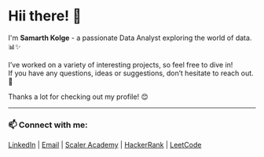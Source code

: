 # Hii there! 👋

I'm **Samarth Kolge** - a passionate Data Analyst exploring the world of data.📊✨ 

I’ve worked on a variety of interesting projects, so feel free to dive in!  
If you have any questions, ideas or suggestions, don’t hesitate to reach out. 💬

Thanks a lot for checking out my profile! 😊  

---

### 📫 Connect with me:  
[LinkedIn](https://www.linkedin.com/in/samarth-kolge-134929285/) | [Email](mailto:kolgesamarth@gmail.com) | [Scaler Academy](https://www.scaler.com/academy/profile/295c762bef94/) | [HackerRank](https://www.hackerrank.com/profile/kolgesamarth) | [LeetCode](https://leetcode.com/u/Samarth_Kolge/)
